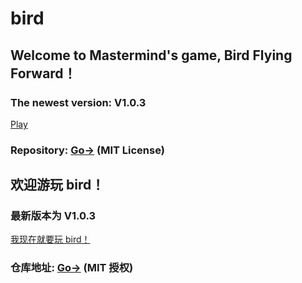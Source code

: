 # bird
## Welcome to Mastermind's game, Bird Flying Forward！
### The newest version: V1.0.3
<a href="https://aenf23.github.io/birdGamehome/1.0.4/">Play</a>

### Repository: <a href="https://www.github.com/aenf23/bird/">Go-></a> (MIT License)

## 欢迎游玩 bird！
### 最新版本为 V1.0.3
<a href="https://aenf23.github.io/birdGamehome/1.0.4/">我现在就要玩 bird！</a>

### 仓库地址: <a href="https://www.github.com/aenf23/bird/">Go-></a> (MIT 授权)
